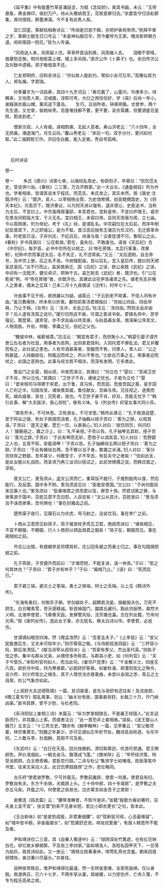 <!-- { "loadSidebar": true } -->
　　《延平集》中有能墨竹草圣潘庭坚，为赋《念奴娇》，美其书画，未云：“玉带悬鱼，黄金铸印，侯封万户。待从头缴纳君王，觅取爱卿归去。”余罢袁守归涂赴郡集，席间借观，醉墨淋漓。今不复有此隽人矣。

　　显仁回銮，客献桧相寿诗云：“传闻是日慈宁殿，亦把炉香祝帝师。”侂拜平章之岁，某朝士献生日口号云：“本是神仙服日华，而今癯悴为王家。槐龙影转朝方退，闲却南园一院花。”皆为人传诵。

　　“风雨送人来，风雨留人住。草草杯盘话别离，风雨催人去。　　泪眼不曾晴，眉黛愁还聚。明月相思莫上楼，楼上多风雨。”游次公作《卜算子》也。余旧传次公及刘致中遗稿，郑子敬借录不还。

　　亡友郑明府，旧和余诗云：“月似故人能赴约，鹭如小友可忘年。”高雅似其为人。郑名爚，字君瑞。

　　孙季蕃岁为一词自寿，其四十九岁词云：“寿花戴了，山童问，华庚多少。待瞒来，又怕旁人笑。况戒腊，淳熙可考。大衍之用恰恰好，学《易》后尚一年小。谢屐唐衣眉山帽，薰风送下蓬岛。　　生巧，吕翁昨夜，钟离明蚤。也曾参，两个先生道。又也曾，偷桃啖枣。百屋堆钱都不要，更不要，衮衣茸纛，但要酒星花星照，鹘突到老。”

　　僧家示寂，人人有偈，递相剽袭，无起人意者。寿山洪老云：“八十四年，全无把鼻。潮退海门，月生云际。”囊山秀老云：“末后一句，双手分付，更问如何絮。”此二偈颇胜它作。洪旧住白鹿，能入定者。秀自号孤峰。 
　
 
　



　
后村诗话
　
　

卷一 

卷一
　　朱氏《感兴》诗第七章，以唐经乱周史，咎欧阳子，卒章曰：“侃侃范太史，受说伊川翁。《春秋》二三策，万古开群蒙。”此一大议论，《通鉴纲目》所为作也。学者相承，皆谓其说本于程氏，而范氏、朱氏发之。其实未然。按《唐史·沈既济传》云：“既济，吴人，以宰相杨炎荐，为史馆修撰。初吴兢撰国史，为《则天本纪》，次高宗下。既济奏议，以为则天进以强有，退非德让，史臣追书，当称为太后，不宜曰上。中宗虽降居藩邸，本吾君也，宜称皇帝，不宜曰庐陵王。睿宗在景龙间假临大宝，于义无名，宜曰相王，未容曰帝。且则天改唐为周，立七庙。今以周厕唐，列为帝纪，考于《礼》经，是谓乱名。中宗嗣位在太后前，而序年制纪反居其下，方之跻僖公，是为不智。昔汉高后独有王诸吕为负汉约，无迁鼎革命事。时老臣已没，子非刘氏，不纪吕后，尚谁与哉！议者犹谓不可。鲁昭公之出，《春秋》岁书其居曰：‘公在乾侯。’君在，虽失位，不敢废也。请省《天后纪》合《中宗纪》，每岁首，必书中宗所在以统之，曰‘帝在房陵，太后行某事，改某制’。纪称中宗而事述太后，名不失正，礼不违常矣。”又云：“太后遗制，自去帝号，及中宗上册，后之名不易。今祔陵配庙，皆以后礼，宜入皇后传，题曰则天顺圣武皇后。”议不行而止。盖吴兢承迁、固《吕纪》之误，欧公承兢《武纪》之误，中间有一沈既济，健论卓识，照映千古。盖乞削去《武纪》者，既济也。引“公在乾侯”例，书“帝在房陵”者，亦既济也。其建此议在伊洛诸贤之先。诸老先生非掩人之善者，偶未之见耳！己未二月十九夜偶读《沈传》，时年七十二。

　　许由事不见于经，故扬雄以为疑。诚斋云：“子云到老不晓事，不信人间有许由。”虽沉著痛快，终未有以折衷。鄱阳前辈汤君锡独曰：“尧始让四岳，四岳举舜，乃让于舜。《左传》云：‘夫许，太岳之后。’杜注云：‘尧四岳。’然则太岳非由乎？后人遂有洗耳之说尔。”援引切而说不凿，可谓之善读书矣。君锡名师中，苦学强记，既登第，遽弃官，亦不求岳庙以终其身。与赵昌甫友善。南溪柴公序其文，人物高胜。升伯，仲能、季庸之兄，伯纪之父也。

　　“瞻彼中林，侯薪侯蒸。”古注云：“朝宜有君子，而但聚小人。”韩婴引晏子谓齐景公左右者为社鼠，用事者为恶狗，出则卖君效利，入则托君不罪乱法。君又并覆而有之，此社鼠之患也。人有市酒甚美者，至酸而不售，问里人，里人曰：“公之狗甚猛，人持器欲往，狗辄迎而吠之，所以不售也。”士欲白万乘之主，用事者迎而吠之，此国之恶狗也。此事与经文若不相涉，而深有发明，它多类此。

　　鲁监门之女婴，相从绩，中夜而涕泣，其偶曰：“何泣也？”婴曰：“吾闻卫世子不肖，所以泣也。”其偶曰：“卫世子不肖，诸侯之忧也，子曷为泣也？”婴曰：“昔宋桓司马得罪于宋君，出于鲁，其马佚，而吾园，而食吾园之葵，是岁园人亡利之半。勾践攻吴，诸侯畏其威，鲁往献女，吾姊与焉。兄往视之，道畏而死。越兵威者，吴也；兄死者，我也。今卫世子甚不肖，好兵，吾能无忧乎？”韩引此事，解“大夫跋涉，我心则忧”，极有义味。与《列女传》织室女事大同小异。

　　“南有乔木，不可休思。汉有游女，不可求思。”韩传此章云：“孔子南游适楚，至于阿谷之隧，有处子佩瑱而浣者，孔子抽觞以授子贡曰：‘善为之辞，以观其语。’子贡曰：‘逢天之暑，愿乞一饮，以表我心。’妇人对曰：‘欲饮则饮，何问妇人！’援觞挹之，置之沙上，曰：‘礼不亲授。’子贡以告。孔子抽琴去其轸，授子贡曰：‘善为之辞。’子贡曰：‘于此有琴而无轸，愿借子以调其音。’妇人对曰：‘吾野鄙之人也，五音不知，安能调琴！’子贡以告。孔子抽絺绤五两以授子贡曰：‘善为之辞。’子贡曰：‘于此有絺绤五两，吾不敢以当子身，敢置之水浦。’妇人对曰：‘客分资财弃之野鄙，吾年甚少，何敢受子，子不早去，有狂夫守之者矣！’”信如此言，是此女能以礼自防。而圣贤乃再三设词以挑试之，此前世陋儒之说，而韩氏取之，谬矣。

　　晋文公亡，里凫须从，盗文公资而亡。重耳馁不能行，子推割股肉以食，然后能行。及反国，国中多不附。里凫须造见曰：“臣能安晋国。”文公曰：“子尚何面目来见寡人也。”里凫须曰：“臣袭竭君之资而君以馁，罪至十族。然君试赦之罪，与骖乘游于国中，百姓见君不念旧怨，人自安矣！”文公从其计。百姓皆曰：“里凫须且不诛而骖乘，吾何惧也！”事在封雍齿之前。

　　楚熊渠子夜行，见寝石以为伏虎，弯弓射之，没金饮羽。事在李广之前。

　　卜商从卫君而见赵简子，简子被发杖矛而见卫君，商趋而进曰：“诸侯相见，不宜不朝服，不朝服，行人卜商将以颈血溅君之服矣！”简子反，朝服而见。事在蔺相如之前。

　　齐庄公出猎，有螳蜋举足将搏其轮，庄公回车避之而勇士归之。事在勾践揖怒蛙之前。

　　孔子燕居，子贡摄齐而前曰：“才竭而短，不能复进，请一休焉。”子曰：“若之何其休也？”子贡曰：“君子亦有休乎？”子曰：“阖棺乃止。”《语》曰：“死而后已。”

　　君子避三端，避文士之笔端，勇士之锋端，辩士之舌端。以上见《韩诗外传》。

　　“东海有勇妇，何惭苏子卿。学剑越处子，超腾若流星。捐躯报夫仇，万死不顾生。白刃曜素雪，苍天感精诚。斩首掉国门，蹴踏五藏行。豁此伉俪愤，粲然大义明。北海李使君，飞章奏天庭。舍罪警风俗，流芳播沧瀛。志在列女籍，竹帛何光荣。”按《唐列女传》，逸此女子事，亦无姓名，赖太白诗以传。李使君，必邕也。

　　世谓谪仙眼空四海，然《赠孟浩然》云：“吾爱孟夫子。”《上李邕》云：“宣父犹能畏后生，丈夫未可轻年少。”则尽尊宿之敬。《与侍郎叔游洞庭》云：“三杯容小阮，醉后发清狂。”《献当涂宰从叔阳冰》云：“吾家有季父，杰出圣代英。”则执子侄之恭。集中与群从兄弟、从甥侄多所称奖。与郡县小吏，如《何判官》云：“夫子今管乐。”未知判官何如人，而当此句。《崔司户昆季》云：“千金散义士，四座无凡宾。欲折月中桂，持为寒者薪。”必疏财好客者。如崔秋浦、郑溧阳皆比之陶令，谈少府、刘少府皆比之梅生，其于人情世法亦甚委曲，未尝以金闺之彦，青云之士自居。杜公气象亦如此。

　　《上哥舒大夫述德陈情》一篇，其词甚褒，是先与哥舒有还往矣！及流夜郎，《赠江夏韦守》叙乱离事，则云：“幽关壮帝居，国事悬哥舒。长戟三十万，开门纳凶渠。”直书其罪，曾不少恕，与杜老同。

　　《系浔阳狱上崔相三诗》末篇云：“纵为梦里相随去，不是襄王倾国人。”此言迫胁而行，非其腹心上客。而或者注云：“此一首恐非上崔相者。”误矣。《送王屋山人魏万》五言云：“十三弄文史。”魏亦有《酬李翰林》一篇，见李集云：“宣父敬项槖，林宗重黄生。”则魏之年甚少。亦可见谪仙忘年折节处。魏诗高自称道，与任华同，二人敢与李、杜倡酬，其胆不可及矣。

　　《东武吟》云：“白日在天高，回光烛微躬。清切紫霄迥，优游丹禁通。君王赐颜色，声价凌烟虹。一朝去金马，飘落成飞蓬。”《赠宋陟》云：“早怀经济策，特受龙颜顾。白玉栖青蝇，君臣忽行路。”二诗与杜公“集贤学士如堵墙，观我落笔中书堂。往来文采动人主，此日饥寒趋路傍”之作，悲壮略同。

　　古乐府“使君谢罗敷，宁可共载无。罗敷前置辞，使君一何愚。使君自有妇，罗敷自有夫。东方千余骑，夫婿居上头。三十侍中郎，四十专城居”，是罗敷之夫亦五马矣。共载之问，何使君之佻易也，岂亦寓言如金吾子之类耶！

　　谢惠连《捣衣篇》云：“腰带准畴昔，不知今是非。”张籍“殷勤为看初著时，征夫身上宜不宜”，张文潜“别来不见身长短，若比小郎衣更长”之句，皆本此。

　　《玉台新咏》如“是妾愁成瘦，非君重细腰”，如“弦断犹可续，心去最难留”，如“城中皆半额，非妾画眉长”，如“怨黛舒还敛，啼妆拭更垂”，有唐人精思所不能及者。

　　尹和靖诗仅二三首，其《自秦入蜀道中》云：“绿阴深处竹篱遮，也有红花映白花。却忆故乡卿相第，不及张三李四家。”盖和靖洛人，洛阳名园甲天下，一旦荡为劫灰，故其诗如此。又一绝云：“南枝北枝春事休，啼莺乳燕也含羞。朝来回首频惆怅，身过秦川尽最头。”亦甚佳。

　　自种放常秩后，惟尹和靖得位最速，然一生转徙患难，全家死敌祸，仅以身脱。南渡再召，已六十七岁，不两年至从槖，其峻擢，以力拒伪齐，亡命入蜀，不专为程氏高弟之故。

